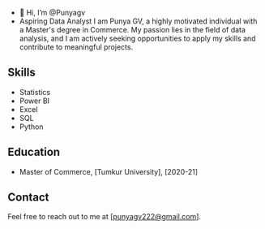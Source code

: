- 👋 Hi, I’m @Punyagv
- Aspiring Data Analyst
I am Punya GV, a highly motivated individual with a Master's degree in Commerce. My passion lies in the field of data analysis, and I am actively seeking opportunities to apply my skills and contribute to meaningful projects.

## Skills
- Statistics
- Power BI
- Excel
- SQL
- Python

## Education
- Master of Commerce, [Tumkur University], [2020-21]

## Contact
Feel free to reach out to me at [punyagv222@gmail.com].
